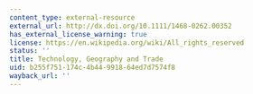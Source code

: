 ```yaml
---
content_type: external-resource
external_url: http://dx.doi.org/10.1111/1468-0262.00352
has_external_license_warning: true
license: https://en.wikipedia.org/wiki/All_rights_reserved
status: ''
title: Technology, Geography and Trade
uid: b255f751-174c-4b44-9918-64ed7d7574f8
wayback_url: ''
---
```

